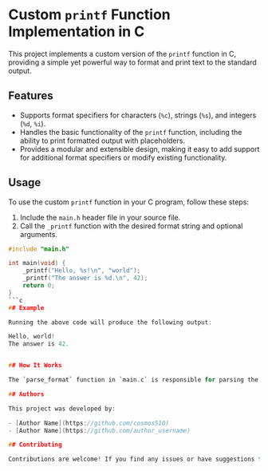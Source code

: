 # Custom `printf` Function Implementation in C

This project implements a custom version of the `printf` function in C, providing a simple yet powerful way to format and print text to the standard output.

## Features

- Supports format specifiers for characters (`%c`), strings (`%s`), and integers (`%d`, `%i`).
- Handles the basic functionality of the `printf` function, including the ability to print formatted output with placeholders.
- Provides a modular and extensible design, making it easy to add support for additional format specifiers or modify existing functionality.

## Usage

To use the custom `printf` function in your C program, follow these steps:

1. Include the `main.h` header file in your source file.
2. Call the `_printf` function with the desired format string and optional arguments.

```c
#include "main.h"

int main(void) {
    _printf("Hello, %s!\n", "world");
    _printf("The answer is %d.\n", 42);
    return 0;
}
```c
## Example

Running the above code will produce the following output:

Hello, world!
The answer is 42.


## How It Works

The `parse_format` function in `main.c` is responsible for parsing the format string, identifying format specifiers, and calling the corresponding printing functions to print the formatted output. Each format specifier is associated with a specific printing function, allowing for modular and efficient processing of the input string.

## Authors

This project was developed by:

- [Author Name](https://github.com/cosmos510)
- [Author Name](https://github.com/author_username)

## Contributing

Contributions are welcome! If you find any issues or have suggestions for improvements, please feel free to open an issue or submit a pull request. Make sure to follow the project's coding style and conventions.

